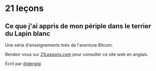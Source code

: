 # 21 leçons
## Ce que j'ai appris de mon périple dans le terrier du Lapin blanc

Une série d'enseignements tirés de l'aventure Bitcoin.

Rendez-vous sur [21Lessons.com](https://21lessons.com/) pour consulter ce site web en anglais. 

Écrit par [@dergigi](https://github.com/dergigi/)
